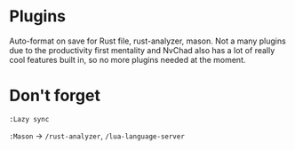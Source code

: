 # Plugins
Auto-format on save for Rust file, rust-analyzer, mason.
Not a many plugins due to the productivity first mentality and NvChad also has a lot of really cool features built in, so no more plugins needed at the moment.

# Don't forget
`:Lazy sync`

`:Mason` -> `/rust-analyzer`, `/lua-language-server`
